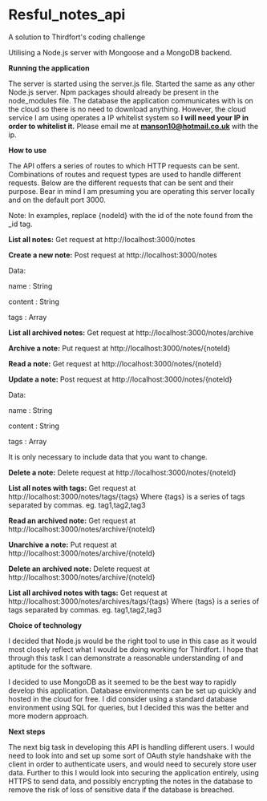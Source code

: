 # Resful_notes_api
A solution to Thirdfort's coding challenge

Utilising a Node.js server with Mongoose and a MongoDB backend.

**Running the application**

The server is started using the server.js file. Started the same as any other Node.js server. Npm packages should already be present in the node_modules file. The database the application communicates with is on the cloud so there is no need to download anything. However, the cloud service I am using operates a IP whitelist system so **I will need your IP in order to whitelist it.** Please email me at **manson10@hotmail.co.uk** with the ip.

**How to use**

The API offers a series of routes to which HTTP requests can be sent. Combinations of routes and request types are used to handle different requests. Below are the different requests that can be sent and their purpose. Bear in mind I am presuming you are operating this server locally and on the default port 3000.


Note: In examples, replace {nodeId} with the id of the note found from the _id tag.

**List all notes:**
Get request at http://localhost:3000/notes

**Create a new note:**
Post request at http://localhost:3000/notes

Data:

name : String

content : String

tags : Array


**List all archived notes:**
Get request at http://localhost:3000/notes/archive

**Archive a note:**
Put request at http://localhost:3000/notes/{noteId}


**Read a note:**
Get request at http://localhost:3000/notes/{noteId}

**Update a note:**
Post request at http://localhost:3000/notes/{noteId}

Data:

name : String

content : String

tags : Array


It is only necessary to include data that you want to change. 


**Delete a note:**
Delete request at http://localhost:3000/notes/{noteId}

**List all notes with tags:**
Get request at http://localhost:3000/notes/tags/{tags}
Where {tags} is a series of tags separated by commas. eg. tag1,tag2,tag3

**Read an archived note:**
Get request at http://localhost:3000/notes/archive/{noteId}

**Unarchive a note:**
Put request at http://localhost:3000/notes/archive/{noteId}

**Delete an archived note:**
Delete request at http://localhost:3000/notes/archive/{noteId}

**List all archived notes with tags:**
Get request at http://localhost:3000/notes/archives/tags/{tags}
Where {tags} is a series of tags separated by commas. eg. tag1,tag2,tag3


**Choice of technology**

I decided that Node.js would be the right tool to use in this case as it would most closely reflect what I would be doing working for Thirdfort. I hope that through this task I can demonstrate a reasonable understanding of and aptitude for the software.

I decided to use MongoDB as it seemed to be the best way to rapidly develop this application. Database environments can be set up quickly and hosted in the cloud for free.  I did consider using a standard database environment using SQL for queries, but I decided this was the better and more modern approach. 

**Next steps**

The next big task in developing this API is handling different users. I would need to look into and set up some sort of OAuth style handshake with the client in order to authenticate users, and would need to securely store user data. Further to this I would look into securing the application entirely, using HTTPS to send data, and possibly encrypting the notes in the database to remove the risk of loss of sensitive data if the database is breached. 


